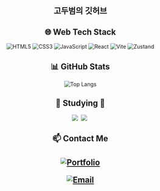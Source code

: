 <div align="center">
	<h2>고두범의 깃허브</h2>
</div>

<h2 align="center">🌐 Web Tech Stack</h2>
<div align="center">

![HTML5](https://img.shields.io/badge/HTML5-E34F26?style=flat&logo=html5&logoColor=white)
![CSS3](https://img.shields.io/badge/CSS3-1572B6?style=flat&logo=css3&logoColor=white)
![JavaScript](https://img.shields.io/badge/JavaScript-F7DF1E?style=flat&logo=javascript&logoColor=black)
![React](https://img.shields.io/badge/React-61DAFB?style=flat&logo=react&logoColor=white)
![Vite](https://img.shields.io/badge/Vite-646CFF?style=flat&logo=vite&logoColor=white)
![Zustand](https://img.shields.io/badge/Zustand-000000?style=flat&logo=zustand&logoColor=white)


</div>
<div align="center">
<h2>📊 GitHub Stats </h2>
	
![Top Langs](https://github-readme-stats.vercel.app/api/top-langs/?username=Koh-Du-Beom&layout=compact&theme=radical)
</div>

<h2 align="center">📝 Studying 📝</h2>
<div align="center">
<img src="https://img.shields.io/badge/typescript-007ACC.svg?style=for-the-badge&logo=typescript&logoColor=white" />&nbsp;
<img src="https://img.shields.io/badge/tailwindcss-06B6D4.svg?style=for-the-badge&logo=tailwindcss&logoColor=white" />&nbsp;
</div>

<div align="center">
<h2> 📫 Contact Me <h2/>
	
[![Portfolio](https://img.shields.io/badge/Portfolio-%230A66C2.svg?&style=flat&logo=google-chrome&logoColor=white)](https://your-portfolio-link.com)
	
[![Email](https://img.shields.io/badge/Email-D14836?style=flat&logo=gmail&logoColor=white)](mailto:beanleaf3260@gmail.com)
</div>


